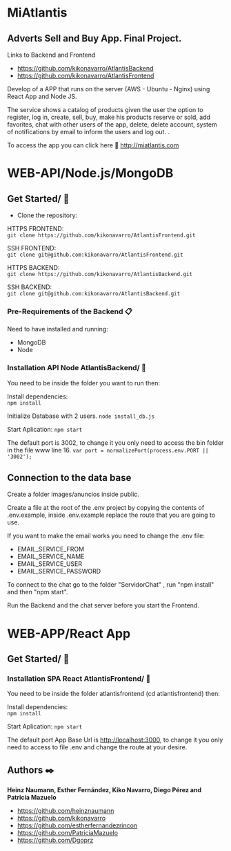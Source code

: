 # MiAtlantis

## Adverts Sell and Buy App. Final Project.

Links to Backend and Frontend

- https://github.com/kikonavarro/AtlantisBackend
- https://github.com/kikonavarro/AtlantisFrontend

Develop of a APP that runs on the server (AWS - Ubuntu - Nginx) using React App and Node JS.

The service shows a catalog of products given the user the option to register, log in, create, sell, buy, make his products reserve or sold, add favorites, chat with other users of the app, delete, delete account, system of notifications by email to inform the users and log out.  .

To access the app you can click here 📲 <http://miatlantis.com>


# WEB-API/Node.js/MongoDB

## Get Started/ 🚀

- Clone the repository:  

HTTPS FRONTEND:  
`git clone https://github.com/kikonavarro/AtlantisFrontend.git`  

SSH FRONTEND:  
`git clone git@github.com:kikonavarro/AtlantisFrontend.git`

HTTPS BACKEND:  
`git clone https://github.com/kikonavarro/AtlantisBackend.git`  

SSH BACKEND:  
`git clone git@github.com:kikonavarro/AtlantisBackend.git`

### Pre-Requirements of the Backend 📋  

Need to have installed and running:

- MongoDB  
- Node  

### Installation API Node AtlantisBackend/ 🔧

You need to be inside the folder you want to run then:

Install dependencies:  
`npm install`  

Initialize Database with 2 users.
`node install_db.js`

Start Aplication:
`npm start`  

The default port is 3002, to change it you only need to access the bin folder in the file www line 16.
`var port = normalizePort(process.env.PORT || '3002');`  

## Connection to the data base

Create a folder images/anuncios inside public.

Create a file at the root of the .env project by copying the contents of .env.example, inside .env.example replace the route that you are going to use.

If you want to make the email works you need to change the .env file:

- EMAIL_SERVICE_FROM
- EMAIL_SERVICE_NAME
- EMAIL_SERVICE_USER
- EMAIL_SERVICE_PASSWORD

To connect to the chat go to the folder "ServidorChat" , run "npm install" and then "npm start".

Run the Backend and the chat server before you start the Frontend.

# WEB-APP/React App

## Get Started/ 🚀

### Installation SPA React AtlantisFrontend/ 🔧

You need to be inside the folder atlantisfrontend (cd atlantisfrontend) then:

Install dependencies:  
`npm install`  

Start Aplication:
`npm start`  

The default port App Base Url is <http://localhost:3000>, to change it you only need to access to file .env and change the route at your desire.

## Authors ✒️

 **Heinz Naumann, Esther Fernández, Kiko Navarro, Diego Pérez and Patricia Mazuelo** 
 
- https://github.com/heinznaumann
- https://github.com/kikonavarro
- https://github.com/estherfernandezrincon
- https://github.com/PatriciaMazuelo
- https://github.com/Dgoprz
